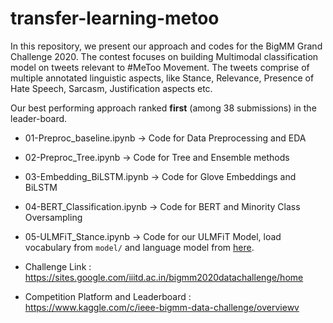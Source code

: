 # transfer-learning-metoo

In this repository, we present our approach and codes for the BigMM Grand Challenge 2020. The contest focuses on building Multimodal classification model on tweets relevant to #MeToo Movement. The tweets comprise of multiple annotated linguistic aspects, like Stance, Relevance, Presence of Hate Speech, Sarcasm, Justification aspects etc.

Our best performing approach ranked **first** (among 38 submissions) in the leader-board.
 
- 01-Preproc_baseline.ipynb -> Code for  Data Preprocessing and EDA
- 02-Preproc_Tree.ipynb -> Code for Tree and Ensemble methods
- 03-Embedding_BiLSTM.ipynb -> Code for Glove Embeddings and BiLSTM
- 04-BERT_Classification.ipynb -> Code for BERT and Minority Class Oversampling
- 05-ULMFiT_Stance.ipynb  -> Code for our ULMFiT Model, load vocabulary from `model/` and language model from [here](https://drive.google.com/file/d/1fILUAFhjxUe6ass4olak226bxonrQs9F/view?usp=sharing).


- Challenge Link : https://sites.google.com/iiitd.ac.in/bigmm2020datachallenge/home 
- Competition Platform and Leaderboard : https://www.kaggle.com/c/ieee-bigmm-data-challenge/overviewv
